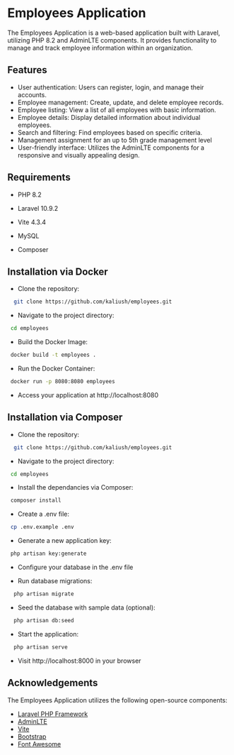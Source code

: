 
# Employees Application

The Employees Application is a web-based application built with Laravel, utilizing PHP 8.2 and AdminLTE components. It provides functionality to manage and track employee information within an organization.
## Features

- User authentication: Users can register, login, and manage their accounts.
- Employee management: Create, update, and delete employee records.
- Employee listing: View a list of all employees with basic information.
- Employee details: Display detailed information about individual employees.
- Search and filtering: Find employees based on specific criteria.
- Management assignment for an up to 5th grade management level
- User-friendly interface: Utilizes the AdminLTE components for a responsive and visually appealing design.


## Requirements

- PHP 8.2

- Laravel 10.9.2

- Vite 4.3.4

- MySQL

- Composer

## Installation via Docker

- Clone the repository:

```bash
  git clone https://github.com/kaliush/employees.git
```
- Navigate to the project directory:
 ```bash
  cd employees
```   
- Build the Docker Image:
 ```bash
  docker build -t employees .
```  
- Run the Docker Container:
 ```bash
  docker run -p 8080:8080 employees
```  
- Access your application at http://localhost:8080



## Installation via Composer

- Clone the repository:

```bash
  git clone https://github.com/kaliush/employees.git
```
- Navigate to the project directory:
 ```bash
  cd employees
```   
- Install the dependancies via Composer:
 ```bash
  composer install
```  
- Create a .env file:
 ```bash
  cp .env.example .env
```  
- Generate a new application key:
 ```bash
  php artisan key:generate
```   

- Configure your database in the .env file

- Run database migrations:
```bash
  php artisan migrate
```   
- Seed the database with sample data (optional):
```bash
  php artisan db:seed
```    
- Start the application:
```bash
  php artisan serve
```   

- Visit http://localhost:8000 in your browser
## Acknowledgements
The Employees Application utilizes the following open-source components:
- [Laravel PHP Framework](https://laravel.com)
- [AdminLTE](https://adminlte.io)
- [Vite](https://vitejs.dev)
- [Bootstrap](https://getbootstrap.com)
- [Font Awesome](https://fontawesome.com)

